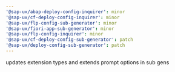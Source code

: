 ```yaml
---
'@sap-ux/abap-deploy-config-inquirer': minor
'@sap-ux/cf-deploy-config-inquirer': minor
'@sap-ux/flp-config-sub-generator': minor
'@sap-ux/fiori-app-sub-generator': minor
'@sap-ux/flp-config-inquirer': minor
'@sap-ux/cf-deploy-config-sub-generator': patch
'@sap-ux/deploy-config-sub-generator': patch
---
```


updates extension types and extends prompt options in sub gens
